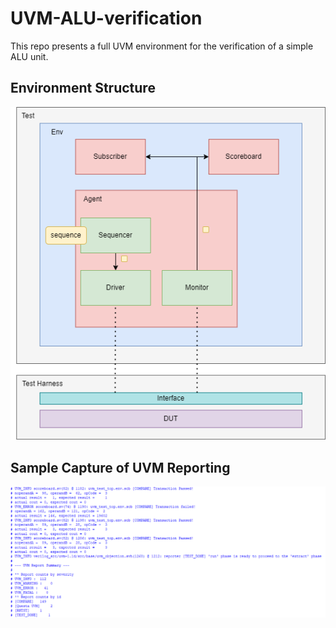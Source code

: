 # UVM-ALU-verification

This repo presents a full UVM environment for the verification of a simple ALU unit.   

## Environment Structure
![UVM_Environment](https://github.com/alhusseingamal/UVM-ALU-verification/blob/main/images/alu_uvm_environment.drawio.png)

## Sample Capture of UVM Reporting
![UVM_Reporting_Captures](https://github.com/alhusseingamal/UVM-ALU-verification/blob/main/images/simulation-results-sample-capture.png)
